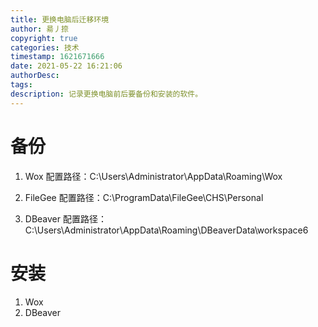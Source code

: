 ```yaml
---
title: 更换电脑后迁移环境
author: 昜丿捺
copyright: true
categories: 技术
timestamp: 1621671666
date: 2021-05-22 16:21:06
authorDesc:
tags:
description: 记录更换电脑前后要备份和安装的软件。
---
```

# 备份
1. Wox
配置路径：C:\Users\Administrator\AppData\Roaming\Wox

2. FileGee
配置路径：C:\ProgramData\FileGee\CHS\Personal

3. DBeaver
配置路径：C:\Users\Administrator\AppData\Roaming\DBeaverData\workspace6



# 安装
1. Wox
2. DBeaver


